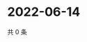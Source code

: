 # 2022-06-14

共 0 条

<!-- BEGIN WEIBO -->
<!-- 最后更新时间 Tue Jun 14 2022 11:47:19 GMT+0800 (China Standard Time) -->

<!-- END WEIBO -->
